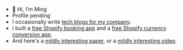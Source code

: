 - 👋 Hi, I’m Ming
- Profile pending
- I occasionally write [tech blogs for my company](https://explorerhop.com/blogs/tech).
- I built a [free Shopify booking app](https://apps.shopify.com/calendar-booking) and a [free Shopify currency conversion app](https://apps.shopify.com/currency-hop).
- And here's a [mildly interesting paper](https://doi.org/10.1515/lingvan-2023-0051), or a [mildly interesting video](https://youtube.com/shorts/Igx-Dl3NIPU?feature=share).

<!---
mingfengwan/mingfengwan is a ✨ special ✨ repository because its `README.md` (this file) appears on your GitHub profile.
You can click the Preview link to take a look at your changes.
--->
